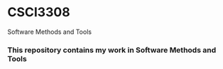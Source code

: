 # CSCI3308
Software Methods and Tools

### This repository contains my work in Software Methods and Tools
